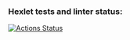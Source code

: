 ### Hexlet tests and linter status:
[![Actions Status](https://github.com/pvsilant/python-project-lvl1/workflows/hexlet-check/badge.svg)](https://github.com/pvsilant/python-project-lvl1/actions)